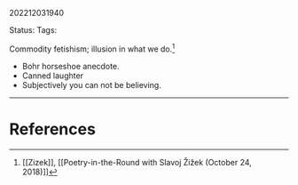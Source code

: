 202212031940

Status: 
Tags: 

Commodity fetishism; illusion in what we do.[^1]
- Bohr horseshoe anecdote.
- Canned laughter
- Subjectively you can not be believing.



---
# References

[^1]: [[Zizek]], [[Poetry-in-the-Round with Slavoj Žižek (October 24, 2018)]]

